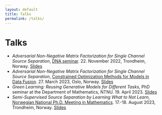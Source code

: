 ```yaml
---
layout: default
title: Talks
permalink: /talks/
---
```


<h1> Talks </h1>

- *Adversarial Non-Negative Matrix Factorization for Single Channel Source Separation*, [DNA seminar](https://wiki.math.ntnu.no/seminar/dna). 22. November 2022, Trondheim, Norway. [Slides](/assets/pdfs/DNA-ANMF.pdf)
- *Adversarial Non-Negative Matrix Factorization for Single Channel Source Separation*, [Constrained Optimization Methods for Models in Data Fusion](https://sites.google.com/view/maxpfeffer/constrained-optimization-methods-for-models-in-data-fusion). 27. March 2023, Oslo, Norway. [Slides](/assets/pdfs/Simula-ANMF.pdf)
- *Green Learning: Reusing Generative Models for Different Tasks*, PhD seminar at the Department of Mathematics, NTNU. 19. April 2023. [Slides](/assets/pdfs/Green-Learning.pdf)
- *Semi-Supervised Source Separation by Learning What to Not Learn*, [Norwegian National Ph.D. Meeting in Mathematics](https://www.nnpm.no/). 17.-18. August 2023, Trondheim, Norway. [Slides](/assets/pdfs/NNPM-learning.pdf)




